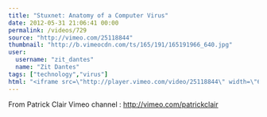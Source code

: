 ```yaml
---
title: "Stuxnet: Anatomy of a Computer Virus"
date: 2012-05-31 21:06:41 00:00
permalink: /videos/729
source: "http://vimeo.com/25118844"
thumbnail: "http://b.vimeocdn.com/ts/165/191/165191966_640.jpg"
user:
  username: "zit_dantes"
  name: "Zit Dantes"
tags: ["technology","virus"]
html: "<iframe src=\"http://player.vimeo.com/video/25118844\" width=\"640\" height=\"360\" frameborder=\"0\" webkitAllowFullScreen mozallowfullscreen allowFullScreen></iframe>"
---
```


From Patrick Clair Vimeo channel :
http://vimeo.com/patrickclair